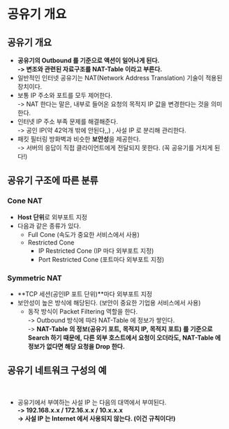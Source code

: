 # 공유기 개요

## 공유기 개요

* **공유기의 Outbound 를 기준으로 액션이 일어나게 된다.** \
  **-> 변조와 관련된 자료구조를 NAT-Table 이라고 부른다.**&#x20;
* 일반적인 인터넷 공유기는 NAT(Network Address Translation) 기술이 적용된 장치이다.&#x20;
* 보통 IP 주소와 포트를 모두 제어한다. \
  \-> NAT 한다는 말은, 내부로 들어온 요청의 목적지 IP 값을 변경한다는 것을 의미한다.
* 인터넷 IP 주소 부족 문제를 해결해준다.\
  \-> 공인 IP(약 42억개 밖에 안된다,,) , 사설 IP 로 분리해 관리한다.
* 패킷 필터링 방화벽과 비슷한 **보안성**을 제공한다. \
  \-> 서버의 응답이 직접 클라이언트에게 전달되지 못한다. (꼭 공유기를 거치게 된다!)

## 공유기 구조에 따른 분류&#x20;

### Cone NAT

* **Host 단위**로 외부포트 지정&#x20;
* 다음과 같은 종류가 있다.&#x20;
  * Full Cone (속도가 중요한 서비스에서 사용)
  * Restricted Cone
    * IP Restricted Cone (IP 마다 외부포트 지정)
    * Port Restricted Cone (포트마다 외부포트 지정)

### Symmetric NAT

* **TCP 세션(공인IP 포트 단위)**마다 외부포트 지정
* 보안성이 높은 방식에 해당된다. (보안이 중요한 기업용 서비스에서 사용)
  * 동작 방식이 Packet Filtering 역할을 한다. \
    \-> Outbound 방식에 따라 NAT-Table 에 정보가 쌓인다. \
    \-> **NAT-Table 의 정보(공유기 포트, 목적지 IP, 목적지 포트) 를 기준으로 Search 하기 때문에, 다른 외부 호스트에서 요청이 오더라도, NAT-Table 에 정보가 없다면 해당 요청을 Drop 한다.**&#x20;

## 공유기 네트워크 구성의 예

<figure><img src="../../../../../.gitbook/assets/스크린샷 2024-01-13 16.10.04.png" alt=""><figcaption></figcaption></figure>

* 공유기에서 부여하는 사설 IP 는 다음의 대역에서 부여된다. \
  **-> 192.168.x.x / 172.16.x.x / 10.x.x.x**\
  **-> 사설 IP 는 Internet 에서 사용되지 않는다. (이건 규칙이다!)**
